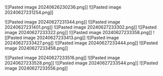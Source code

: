 
![[Pasted image 20240626230236.png]]
![[Pasted image 20240627231254.png]]

![[Pasted image 20240627231344.png]]
![[Pasted image 20240627231401.png]]
![[Pasted image 20240627233302.png]]
![[Pasted image 20240627233322.png]]
![[Pasted image 20240627233358.png]]
![[Pasted image 20240627233413.png]]
![[Pasted image 20240627233427.png]]
![[Pasted image 20240627233444.png]]
![[Pasted image 20240627233458.png]]

![[Pasted image 20240627233516.png]]
![[Pasted image 20240627233528.png]]
![[Pasted image 20240627233544.png]]
![[Pasted image 20240627233556.png]]
